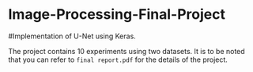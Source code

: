 # Image-Processing-Final-Project

#Implementation of U-Net using Keras.

The project contains 10 experiments using two datasets. It is to be noted that you can refer to `final report.pdf` for the details of the project.
